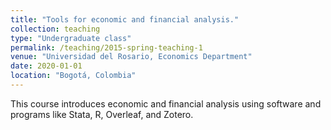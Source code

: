 ```yaml
---
title: "Tools for economic and financial analysis."
collection: teaching
type: "Undergraduate class"
permalink: /teaching/2015-spring-teaching-1
venue: "Universidad del Rosario, Economics Department"
date: 2020-01-01
location: "Bogotá, Colombia"
---
```


This course introduces economic and financial analysis using software and programs like Stata, R, Overleaf, and Zotero.
